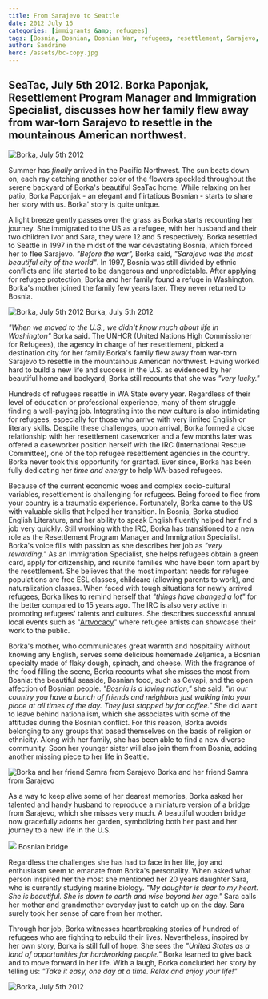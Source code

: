```yaml
---
title: From Sarajevo to Seattle
date: 2012 July 16
categories: [immigrants &amp; refugees]
tags: [Bosnia, Bosnian, Bosnian War, refugees, resettlement, Sarajevo, Seattle, social cause, success story, United States, washington]
author: Sandrine
hero: /assets/bc-copy.jpg
---
```

## SeaTac, July 5th 2012. Borka Paponjak, Resettlement Program Manager and Immigration Specialist, discusses how her family flew away from war-torn Sarajevo to resettle in the mountainous American northwest.

![](http://seattlewatch2012.files.wordpress.com/2012/07/img_4782.jpg "Borka, July 5th 2012")

Summer has *finally* arrived in the Pacific Northwest. The sun beats down on, each ray catching another color of the flowers speckled throughout the serene backyard of Borka's beautiful SeaTac home. While relaxing on her patio, Borka Paponjak - an elegant and flirtatious Bosnian - starts to share her story with us. Borka' story is quite unique.

A light breeze gently passes over the grass as Borka starts recounting her journey. She immigrated to the US as a refugee, with her husband and their two children Ivor and Sara, they were 12 and 5 respectively. Borka resettled to Seattle in 1997 in the midst of the war devastating Bosnia, which forced her to flee Sarajevo. *"Before the war",* Borka said, *"Sarajevo was the most beautiful city of the world"*. In 1997, Bosnia was still divided by ethnic conflicts and life started to be dangerous and unpredictable. After applying for refugee protection, Borka and her family found a refuge in Washington. Borka's mother joined the family few years later. They never returned to Bosnia.

![](http://seattlewatch2012.files.wordpress.com/2012/07/img_4781.jpg "Borka, July 5th 2012")
Borka, July 5th 2012

*"When we moved to the U.S., we didn't know much about life in Washington"* Borka said. The UNHCR (United Nations High Commissioner for Refugees), the agency in charge of her resettlement, picked a destination city for her family.Borka's family flew away from war-torn Sarajevo to resettle in the mountainous American northwest. Having worked hard to build a new life and success in the U.S. as evidenced by her beautiful home and backyard, Borka still recounts that she was *"very lucky."*

Hundreds of refugees resettle in WA State every year. Regardless of their level of education or professional experience, many of them struggle finding a well-paying job. Integrating into the new culture is also intimidating for refugees, especially for those who arrive with very limited English or literary skills. Despite these challenges, upon arrival, Borka formed a close relationship with her resettlement caseworker and a few months later was offered a caseworker position herself with the IRC (International Rescue Committee), one of the top refugee resettlement agencies in the country. Borka never took this opportunity for granted. Ever since, Borka has been fully dedicating her *time and energy* to help WA-based refugees.

Because of the current economic woes and complex socio-cultural variables, resettlement is challenging for refugees. Being forced to flee from your country is a traumatic experience. Fortunately, Borka came to the US with valuable skills that helped her transition. In Bosnia, Borka studied English Literature, and her ability to speak English fluently helped her find a job very quickly. Still working with the IRC, Borka has transitioned to a new role as the Resettlement Program Manager and Immigration Specialist. Borka's voice fills with passion as she describes her job as *"very rewarding."* As an Immigration Specialist, she helps refugees obtain a green card, apply for citizenship, and reunite families who have been torn apart by the resettlement. She believes that the most important needs for refugee populations are free ESL classes, childcare (allowing parents to work), and naturalization classes. When faced with tough situations for newly arrived refugees, Borka likes to remind herself that *"things have changed a lot"* for the better compared to 15 years ago. The IRC is also very active in promoting refugees' talents and cultures. She describes successful annual local events such as "[Artvocacy](http://www.rescue.org/us-program/us-seattle-wa/save-date-refugee-artvocacy-june-22nd)" where refugee artists can showcase their work to the public.

Borka's mother, who communicates great warmth and hospitality without knowing any English, serves some delicious homemade Zeljanica, a Bosnian specialty made of flaky dough, spinach, and cheese. With the fragrance of the food filling the scene, Borka recounts what she misses the most from Bosnia: the beautiful seaside, Bosnian food, such as Cevapi, and the open affection of Bosnian people. *"Bosnia is a loving nation,"* she said, *"In our country you have a bunch of friends and neighbors just walking into your place at all times of the day. They just stopped by for coffee."* She did want to leave behind nationalism, which she associates with some of the attitudes during the Bosnian conflict. For this reason, Borka avoids belonging to any groups that based themselves on the basis of religion or ethnicity. Along with her family, she has been able to find a new diverse community. Soon her younger sister will also join them from Bosnia, adding another missing piece to her life in Seattle.

![](http://seattlewatch2012.files.wordpress.com/2012/07/img_4793.jpg "Borka and her friend Samra from Sarajevo")
Borka and her friend Samra from Sarajevo

As a way to keep alive some of her dearest memories, Borka asked her talented and handy husband to reproduce a miniature version of a bridge from Sarajevo, which she misses very much. A beautiful wooden bridge now gracefully adorns her garden, symbolizing both her past and her journey to a new life in the U.S.

![](http://seattlewatch2012.files.wordpress.com/2012/07/20819376.jpg)
Bosnian bridge

Regardless the challenges she has had to face in her life, joy and enthusiasm seem to emanate from Borka's personality. When asked what person inspired her the most she mentioned her 20 years daughter Sara, who is currently studying marine biology. *"My daughter is dear to my heart. She is beautiful. She is down to earth and wise beyond her age."* Sara calls her mother and grandmother everyday just to catch up on the day. Sara surely took her sense of care from her mother.

Through her job, Borka witnesses heartbreaking stories of hundred of refugees who are fighting to rebuild their lives. Nevertheless, inspired by her own story, Borka is still full of hope. She sees the *"United States as a land of opportunities for hardworking people."* Borka learned to give back and to move forward in her life. With a laugh, Borka concluded her story by telling us: *"Take it easy, one day at a time. Relax and enjoy your life!"*

![](http://seattlewatch2012.files.wordpress.com/2012/07/img_4770.jpg "Borka, July 5th 2012")